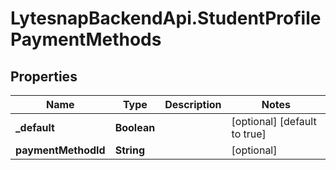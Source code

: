 # LytesnapBackendApi.StudentProfilePaymentMethods

## Properties

Name | Type | Description | Notes
------------ | ------------- | ------------- | -------------
**_default** | **Boolean** |  | [optional] [default to true]
**paymentMethodId** | **String** |  | [optional] 


